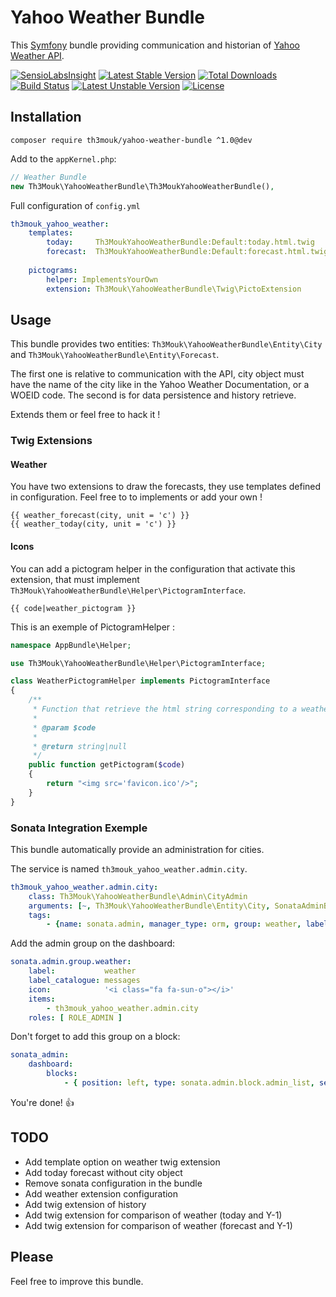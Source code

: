 Yahoo Weather Bundle
====================

This [Symfony](http://symfony.com/) bundle providing communication and historian of [Yahoo Weather API](https://developer.yahoo.com/weather/).

[![SensioLabsInsight](https://insight.sensiolabs.com/projects/83b59961-89a2-47a0-8496-67eea3294b6f/mini.png)](https://insight.sensiolabs.com/projects/83b59961-89a2-47a0-8496-67eea3294b6f) [![Latest Stable Version](https://poser.pugx.org/th3mouk/yahoo-weather-bundle/v/stable)](https://packagist.org/packages/th3mouk/yahoo-weather-bundle) [![Total Downloads](https://poser.pugx.org/th3mouk/yahoo-weather-bundle/downloads)](https://packagist.org/packages/th3mouk/yahoo-weather-bundle) [![Build Status](https://travis-ci.org/Th3Mouk/YahooWeatherBundle.svg?branch=master)](https://travis-ci.org/Th3Mouk/YahooWeatherBundle) [![Latest Unstable Version](https://poser.pugx.org/th3mouk/yahoo-weather-bundle/v/unstable)](https://packagist.org/packages/th3mouk/yahoo-weather-bundle) [![License](https://poser.pugx.org/th3mouk/yahoo-weather-bundle/license)](https://packagist.org/packages/th3mouk/yahoo-weather-bundle)

## Installation

`composer require th3mouk/yahoo-weather-bundle ^1.0@dev`

Add to the `appKernel.php`:

```php
// Weather Bundle
new Th3Mouk\YahooWeatherBundle\Th3MoukYahooWeatherBundle(),
```

Full configuration of `config.yml`

```yml
th3mouk_yahoo_weather:
    templates:
        today:     Th3MoukYahooWeatherBundle:Default:today.html.twig
        forecast:  Th3MoukYahooWeatherBundle:Default:forecast.html.twig
            
    pictograms:
        helper: ImplementsYourOwn
        extension: Th3Mouk\YahooWeatherBundle\Twig\PictoExtension
```

## Usage

This bundle provides two entities: `Th3Mouk\YahooWeatherBundle\Entity\City` and `Th3Mouk\YahooWeatherBundle\Entity\Forecast`.

The first one is relative to communication with the API, city object must have the name of the city like in the Yahoo Weather Documentation, or a WOEID code.
The second is for data persistence and history retrieve.

Extends them or feel free to hack it !

### Twig Extensions

#### Weather

You have two extensions to draw the forecasts, they use templates defined in configuration.
Feel free to to implements or add your own !

```twig
{{ weather_forecast(city, unit = 'c') }}
{{ weather_today(city, unit = 'c') }}
```

#### Icons

You can add a pictogram helper in the configuration that activate this extension, that must implement `Th3Mouk\YahooWeatherBundle\Helper\PictogramInterface`.
```twig
{{ code|weather_pictogram }}
```

This is an exemple of PictogramHelper :

```php
namespace AppBundle\Helper;

use Th3Mouk\YahooWeatherBundle\Helper\PictogramInterface;

class WeatherPictogramHelper implements PictogramInterface
{
    /**
     * Function that retrieve the html string corresponding to a weather code.
     *
     * @param $code
     *
     * @return string|null
     */
    public function getPictogram($code)
    {
        return "<img src='favicon.ico'/>";
    }
}
```

### Sonata Integration Exemple

This bundle automatically provide an administration for cities.

The service is named `th3mouk_yahoo_weather.admin.city`.

```yml
th3mouk_yahoo_weather.admin.city:
    class: Th3Mouk\YahooWeatherBundle\Admin\CityAdmin
    arguments: [~, Th3Mouk\YahooWeatherBundle\Entity\City, SonataAdminBundle:CRUD]
    tags:
        - {name: sonata.admin, manager_type: orm, group: weather, label: city}
```

Add the admin group on the dashboard:

```yml
sonata.admin.group.weather:
    label:           weather
    label_catalogue: messages
    icon:            '<i class="fa fa-sun-o"></i>'
    items:
        - th3mouk_yahoo_weather.admin.city
    roles: [ ROLE_ADMIN ]
```

Don't forget to add this group on a block:
```yml
sonata_admin:
    dashboard:
        blocks:
            - { position: left, type: sonata.admin.block.admin_list, settings: { groups: [...sonata.admin.group.weather...] }}
```

You're done! :+1:

## TODO

- Add template option on weather twig extension
- Add today forecast without city object
- Remove sonata configuration in the bundle
- Add weather extension configuration
- Add twig extension of history
- Add twig extension for comparison of weather (today and Y-1)
- Add twig extension for comparison of weather (forecast and Y-1)

## Please

Feel free to improve this bundle.
